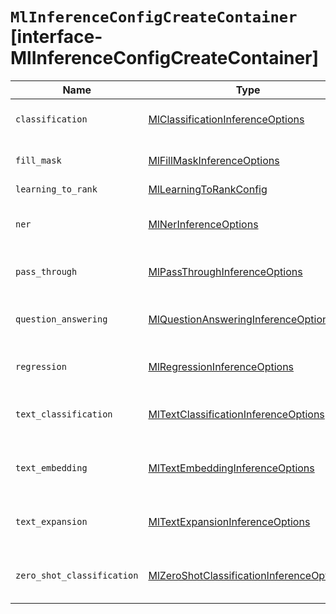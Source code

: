 # `MlInferenceConfigCreateContainer` [interface-MlInferenceConfigCreateContainer]

| Name | Type | Description |
| - | - | - |
| `classification` | [MlClassificationInferenceOptions](./MlClassificationInferenceOptions.md) | Classification configuration for inference. |
| `fill_mask` | [MlFillMaskInferenceOptions](./MlFillMaskInferenceOptions.md) | Fill mask configuration for inference. |
| `learning_to_rank` | [MlLearningToRankConfig](./MlLearningToRankConfig.md) | &nbsp; |
| `ner` | [MlNerInferenceOptions](./MlNerInferenceOptions.md) | Named entity recognition configuration for inference. |
| `pass_through` | [MlPassThroughInferenceOptions](./MlPassThroughInferenceOptions.md) | Pass through configuration for inference. |
| `question_answering` | [MlQuestionAnsweringInferenceOptions](./MlQuestionAnsweringInferenceOptions.md) | Question answering configuration for inference. |
| `regression` | [MlRegressionInferenceOptions](./MlRegressionInferenceOptions.md) | Regression configuration for inference. |
| `text_classification` | [MlTextClassificationInferenceOptions](./MlTextClassificationInferenceOptions.md) | Text classification configuration for inference. |
| `text_embedding` | [MlTextEmbeddingInferenceOptions](./MlTextEmbeddingInferenceOptions.md) | Text embedding configuration for inference. |
| `text_expansion` | [MlTextExpansionInferenceOptions](./MlTextExpansionInferenceOptions.md) | Text expansion configuration for inference. |
| `zero_shot_classification` | [MlZeroShotClassificationInferenceOptions](./MlZeroShotClassificationInferenceOptions.md) | Zeroshot classification configuration for inference. |

